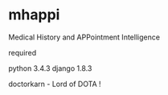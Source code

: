 # mhappi
Medical History and APPointment Intelligence

required

python 3.4.3
django 1.8.3

doctorkarn - Lord of DOTA !